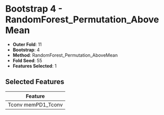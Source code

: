 # Bootstrap 4 - RandomForest_Permutation_AboveMean

- **Outer Fold**: 11
- **Bootstrap**: 4
- **Method**: RandomForest_Permutation_AboveMean
- **Fold Seed**: 55
- **Features Selected**: 1

## Selected Features

| Feature |
|---------|
| Tconv memPD1_Tconv |
